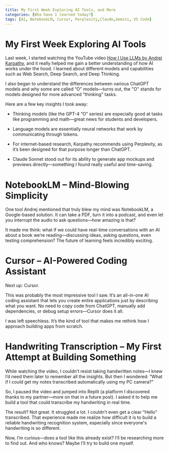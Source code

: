```yaml
---
title: My First Week Exploring AI Tools, and More
categories: [Wha have I learned today?]
tags: [AI, NotebookLM, Cursor, Perplexity,Claude,Gemini, VS Code]
---
```


# My First Week Exploring AI Tools
Last week, I started watching the YouTube video [How I Use LLMs by Andrej Karpathy](https://www.youtube.com/watch?v=EWvNQjAaOHw), and it really helped me gain a better understanding of how AI works under the hood. I learned about different models and capabilities such as Web Search, Deep Search, and Deep Thinking.

I also began to understand the differences between various ChatGPT models and why some are called “O” models—turns out, the "O" stands for models designed for more advanced "thinking" tasks.

Here are a few key insights I took away:

* Thinking models (like the GPT-4 “O” series) are especially good at tasks like programming and math—great news for students and developers.

* Language models are essentially neural networks that work by communicating through tokens.

* For internet-based research, Karpathy recommends using Perplexity, as it’s been designed for that purpose longer than ChatGPT.

* Claude Sonnet stood out for its ability to generate app mockups and previews directly—something I found really useful and time-saving.

# NotebookLM – Mind-Blowing Simplicity
One tool Andrej mentioned that truly blew my mind was NotebookLM, a Google-based solution. It can take a PDF, turn it into a podcast, and even let you interrupt the audio to ask questions—how amazing is that?

It made me think: what if we could have real-time conversations with an AI about a book we’re reading—discussing ideas, asking questions, even testing comprehension? The future of learning feels incredibly exciting.

# Cursor – AI-Powered Coding Assistant
Next up: Cursor.

This was probably the most impressive tool I saw. It’s an all-in-one AI coding assistant that lets you create entire applications just by describing what you want. No need to copy code from ChatGPT, manually add dependencies, or debug setup errors—Cursor does it all.

I was left speechless. It’s the kind of tool that makes me rethink how I approach building apps from scratch.

# Handwriting Transcription – My First Attempt at Building Something
While watching the video, I couldn’t resist taking handwritten notes—I knew I’d need them later to remember all the insights. But then I wondered: “What if I could get my notes transcribed automatically using my PC camera?”

So, I paused the video and jumped into Replit (a platform I discovered thanks to my partner—more on that in a future post). I asked it to help me build a tool that could transcribe my handwriting in real time.

The result? Not great. It struggled a lot. I couldn’t even get a clear “Hello” transcribed. That experience made me realize how difficult it is to build a reliable handwriting recognition system, especially since everyone's handwriting is so different.

Now, I’m curious—does a tool like this already exist? I’ll be researching more to find out. And who knows? Maybe I’ll try to build one myself.

